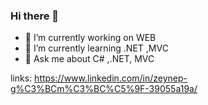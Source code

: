### Hi there 👋



- 🔭 I’m currently working on WEB
- 🌱 I’m currently learning .NET ,MVC 
- 💬 Ask me about C# ,.NET, MVC

links: 
https://www.linkedin.com/in/zeynep-g%C3%BCm%C3%BC%C5%9F-39055a19a/


